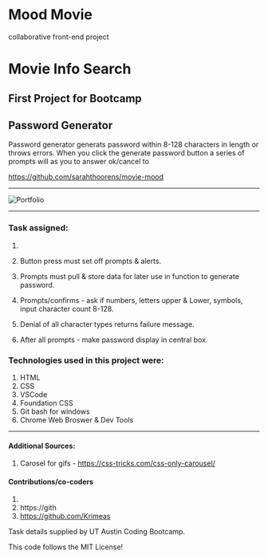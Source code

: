 # Mood Movie
collaborative front-end project




# Movie Info Search



## First Project for Bootcamp



## Password Generator
Password generator generats password within 8-128 characters in length or throws errors. When you click the generate password button a series of prompts will as you to answer ok/cancel to 


https://github.com/sarahthoorens/movie-mood

------------------------------------------------------------


<!-- first Image -->
![Portfolio](/Assets/Capture.JPG)

<!-- Second Image -->

<!-- Third Image -->

<!-- Fourth Image -->

<!-- Etc Image -->



------------------------------------------------------------

### Task assigned:
  1. 


  1. Button press must set off prompts & alerts.
  2. Prompts must pull & store data for later use in function to generate password.
  3. Prompts/confirms - ask if numbers, letters upper & Lower, symbols, input character count 8-128.
  4. Denial of all character types returns failure message.
  5. After all prompts - make password display in central box.  


### Technologies used in this project were:
  1. HTML
  2. CSS
  3. VSCode
  4. Foundation CSS
  5. Git bash for windows
  6. Chrome Web Broswer & Dev Tools



------------------------------------------------------------

#### Additional Sources:
  1. Carosel for gifs - https://css-tricks.com/css-only-carousel/
  
#### Contributions/co-coders
  1. 
  2. https://gith
  3. https://github.com/Krimeas
 
Task details supplied by UT Austin Coding Bootcamp.

This code follows the MIT License!

